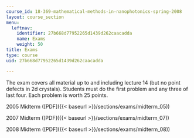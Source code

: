 ```yaml
---
course_id: 18-369-mathematical-methods-in-nanophotonics-spring-2008
layout: course_section
menu:
  leftnav:
    identifier: 27b668d77952265d1439d262caacadda
    name: Exams
    weight: 50
title: Exams
type: course
uid: 27b668d77952265d1439d262caacadda

---
```


The exam covers all material up to and including lecture 14 (but no point defects in 2d crystals). Students must do the first problem and any three of last four. Each problem is worth 25 points.

2005 Midterm ([PDF]({{< baseurl >}}/sections/exams/midterm_05))

2007 Midterm ([PDF]({{< baseurl >}}/sections/exams/midterm_07))

2008 Midterm ([PDF]({{< baseurl >}}/sections/exams/midterm_08))